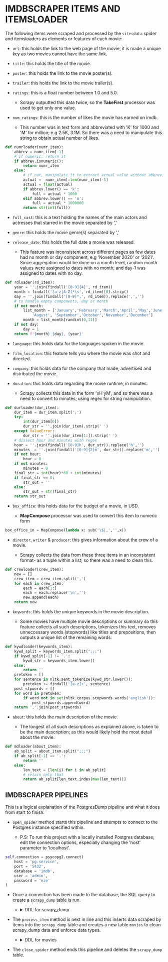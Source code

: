 # IMDBSCRAPER ITEMS AND ITEMSLOADER

The following items were scraped and processed by the `sitesdata` spider and itemsloaders as elements or features of each movie:

+ `url`: this holds the link to the web page of the movie, it is made a unique key as two movies cannot have the same link.

+ `title`: this holds the title of the movie.

+ `poster`: this holds the link to the movie poster(s).

+ `trailer`: this holds the link to the movie trailer(s).

+ `ratings`: this is a float number between 1.0 and 5.0.

  + Scrapy outputted this data twice, so the **TakeFirst** processor was used to get only one value.

+ `num_ratings`: this is the number of likes the movie has earned on imdb.

  + This number was in text form and abbreviated with 'K' for 1000 and 'M' for million; e.g 2.5K, 3.1M. So there was a need to manipulate this string to obtain actual number of likes.

```py
def numrloader(numr_item):
    abbrev = numr_item[-1]
    # if numeric, return it
    if abbrev.isnumeric():
        return numr_item
    else:
        # if not, manipulate it to extract actual value without abbreviation
        actual =  numr_item[:len(numr_item)-1]
        actual = float(actual)
        if abbrev.lower() == 'k':
            full = actual * 1000
        elif abbrev.lower() == 'm':
            full = actual * 1000000
        return str(int(full))
```

+ `full_cast`: this is a text holding the names of the main actors and actresses that starred in the movie separated by ','

+ `genre`: this holds the movie genre(s) separated by ','

+ `release_date`: this holds the full date a movie was released.

  + This feature was inconsistent across different pages as few dates had no month or day component; e.g 'November 2020' or '2021'. Since aggregation would be done on a month level, random month values were assigned to dates with no month; and day-1 was assigned to dates with no day.

```py
def rdloader(rd_item):
    year = ''.join(findall('[0-9]{4}', rd_item))
    month = findall('[a-z|A-Z]*\s', rd_item)[0].strip() 
    day = ''.join(findall('[0-9]*,', rd_item)).replace(',','')
    # to handle empty components, day or month
    if not month:
        list_month = ['January','February','March','April','May','June','July',\
            'August', 'September','October','November','December']
        month = list_month[randint(0,11)]
    if not day:
        day = 1
    return f'{month} {day}, {year}'
```

+ `language`: this holds data for the languages spoken in the movie.

+ `film_location`: this feature tells you where the movie was shot and directed.

+ `company`: this holds data for the company that made, advertised and distributed the movie.

+ `duration`: this holds data regarding the movie runtime, in minutes.

  + Scrapy collects this data in the form 'xH yM', and so there was a need to convert to minutes; using regex for string manipulation.

```py
def durloader(dur_item):
    dur_item = dur_item.split(';')
    try:
        int(dur_item[0])
        dur_str = ''.join(dur_item).strip(' ')
    except ValueError:
        dur_str = ''.join(dur_item[1:]).strip(' ')
    # dissect hour and minutes with regex
    hour = ''.join(findall('[0-9]h', dur_str)).replace('h','')
    minutes  = ''.join(findall('[0-9]{2}m', dur_str)).replace('m','')
    if not hour:
        hour = 0
    if not minutes:
        minutes = 0
    final_str = int(hour)*60 + int(minutes)
    if final_str == 0:
        str_out = ''
    else:
        str_out = str(final_str)
    return str_out 
```

+ `box_office`: this holds data for the budget of a movie, in USD.

  + **MapCompose** processor was used to convert this item to numeric form

```py
box_office_in = MapCompose(lambda x: sub('\$|,','',x))
```

+ `director`, `writer` & `producer`: this gives information about the crew of a movie.

  + Scrapy collects the data from these three items in an inconsistent format- as a tuple within a list; so there was a need to clean this.

```py
def crewloader(crew_item):
    new = []
    crew_item = crew_item.split(',')
    for each in crew_item:
        each = each[1:]
        each = each.replace('\n','')
        new.append(each)
    return new
```

+ `keywords`: this holds the unique keywords in the movie description.

  + Some movies have multiple movie descriptions or summary so this feature collects all such descriptions, tokenizes this text, removes unneccessary words (stopwords) like titles and prepositions, then outputs a unique list of the remaining words.

```py
def kywdloader(keywords_item):
    kywd_split = keywords_item.split(";;;")
    if kywd_split[-1] != '.':
        kywd_str = keywords_item.lower()
    else:
        return ''
    pretoken = []
    for sentence in nltk.sent_tokenize(kywd_str.lower()):
        pretoken += findall('[a-z]+', sentence)
    post_stpwords = []
    for word in pretoken:
        if word not in set(nltk.corpus.stopwords.words('english')):
            post_stpwords.append(word)
    return ','.join(post_stpwords)
```

+ `about`: this holds the main description of the movie.

  + The longest of all such descriptions as explained above, is taken to be the main description; as this would likely hold the most detail about the movie.

```py
def mdloader(about_item):
    ab_split = about_item.split(";;;")
    if ab_split[-1] == '.':
        return ''
    else:
        len_text = [len(i) for i in ab_split]
        # retain only that
        return ab_split[len_text.index(max(len_text))]
```

## IMDBSCRAPER PIPELINES

This is a logical explanation of the PostgresDump pipeline and what it does from start to finish:

+ `open_spider` method starts this pipeline and attempts to connect to the Postgres instance specified within.

  + P.S: To run this project with a locally installed Postgres database; edit the connection options, especially changing the 'host' parameter to 'localhost'.

```py
self.connection = psycopg2.connect(
    host = 'pg.service',
    port = '5432',
    database = 'imdb',
    user = 'admin',
    password = 'eze'
)
```

+ Once a connection has been made to the database, the SQL query to create a `scrapy_dump` table is run.

  + <details>
    <summary>
    DDL for scrapy_dump
    </summary>

    ```SQL
    DROP TABLE IF EXISTS scrapy_dump;
        -- create table now
        CREATE TABLE scrapy_dump (
            url TEXT PRIMARY KEY,
            -- separataing this like in python
            title TEXT, poster TEXT, trailer TEXT, ratings TEXT, num_ratings TEXT,
            -- don't ask why i'm doing this
            full_cast TEXT,
            -- another one
            genre TEXT,
            -- just one more left
            release_date TEXT, language TEXT,
            film_location TEXT, company TEXT, duration TEXT, box_office TEXT,
            -- and i'm done
            director TEXT, writer TEXT, producer TEXT, keywords TEXT,  about TEXT
        );
    ```

    </details>

+ The `process_item` method is next in line and this inserts data scraped by items into the `scrapy_dump` table and creates a new table `movies` to clean scrapy_dump data and enforce data types.

  + <details>
    <summary>
    DDL for movies
    </summary>

    ```SQL
    DROP TABLE IF EXISTS movies;
        CREATE TABLE movies (
            id SERIAL PRIMARY KEY,
            URL VARCHAR(70) NOT NULL,
            TITLE VARCHAR(100) NOT NULL,
            POSTER VARCHAR(100),
            TRAILER VARCHAR(100),
            RATINGS NUMERIC,
            NUM_RATINGS INT,
            FULL_CAST TEXT,
            GENRE VARCHAR(100),
            RELEASE_DATE DATE,
            LANGUAGE VARCHAR(100),
            FILM_LOCATION TEXT,
            COMPANY TEXT,
            DURATION SMALLINT,
            BOX_OFFICE INT,
            DIRECTOR TEXT,
            WRITER TEXT,
            PRODUCER TEXT,
            KEYWORDS TEXT,
            ABOUT TEXT
        );
        INSERT INTO movies (
            url,
            title, poster, trailer, ratings, num_ratings,
            full_cast,
            genre,
            release_date, language,
            film_location, company, duration, box_office,
            director, writer, producer, keywords, about
        )
        SELECT
            btrim(URL,'{}') as url,
            -- usual break
            btrim(TITLE, '{""}') as title,
            CASE WHEN POSTER = '{}' THEN null ELSE btrim(POSTER, '{}') END as poster,
            CASE WHEN TRAILER = '{}' THEN null ELSE btrim(TRAILER, '{}') END as trailer,
            CASE WHEN RATINGS = '{}' THEN null ELSE btrim(RATINGS, '{}')::NUMERIC END as ratings,
            CASE WHEN NUM_RATINGS = '{}' THEN null ELSE btrim(NUM_RATINGS, '{}')::INT END as num_ratings,
            -- usual break again
            CASE WHEN FULL_CAST = '{}' THEN null ELSE REPLACE(btrim(FULL_CAST, '{""}'),'"','') END as full_cast,
            CASE WHEN GENRE = '{}' THEN null ELSE btrim(GENRE, '{}') END as genre,
            -- usual break again
            CASE WHEN RELEASE_DATE = '{""}' THEN null ELSE TO_DATE(btrim(RELEASE_DATE, '{""}'), 'Month DD, YYYY') END as release_date,
            CASE WHEN LANGUAGE = '{}' THEN null ELSE REPLACE(btrim(LANGUAGE, '{""}'),'"','') END as language,
            CASE WHEN FILM_LOCATION = '{}' THEN null ELSE REPLACE(btrim(film_location, '{""}'),'"','') END as film_location,
            CASE WHEN COMPANY = '{}' THEN null ELSE REPLACE(btrim(COMPANY, '{""}'),'"','') END as company,
            CASE WHEN DURATION IN ('{""}','{}') THEN null ELSE btrim(DURATION, '{}')::INT END as duration,
            CASE WHEN BOX_OFFICE = '{}' THEN null ELSE btrim(BOX_OFFICE, '{}')::FLOAT END as box_office,
            -- usual break
            CASE WHEN DIRECTOR = '{}' THEN null ELSE REPLACE(btrim(DIRECTOR, '{}'),'"','') END as director,
            CASE WHEN WRITER = '{}' THEN null ELSE REPLACE(btrim(WRITER, '{}'),'"','') END as writer,
            CASE WHEN PRODUCER = '{}' THEN null ELSE REPLACE(btrim(PRODUCER, '{}'),'"','') END as producer,
            CASE WHEN KEYWORDS = '{""}' THEN null ELSE REPLACE(btrim(KEYWORDS, '{}'),'"','') END as keywords,
            CASE WHEN ABOUT = '{""}' THEN null ELSE REPLACE(btrim(ABOUT, '{}'),'"','') END as about
        FROM scrapy_dump;
    ```

    </details>

+ The `close_spider` method ends this pipeline and deletes the `scrapy_dump` table.